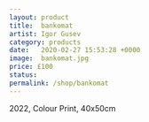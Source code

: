 ```yaml
---
layout: product
title:  bankomat
artist: Igor Gusev
category: products
date:   2020-02-27 15:53:28 +0000
image:  bankomat.jpg
price: £100
status:
permalink: /shop/bankomat
---
```

2022, Colour Print, 40x50cm
